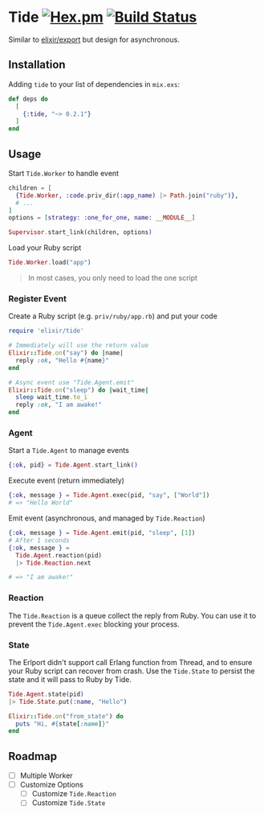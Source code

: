 Tide [![Hex.pm](https://img.shields.io/hexpm/v/tide)](https://hex.pm/packages/tide) [![Build Status](https://travis-ci.com/elct9620/tide.ex.svg?branch=master)](https://travis-ci.com/elct9620/tide.ex)
===

Similar to [elixir/export](https://github.com/fazibear/export) but design for asynchronous.

## Installation

Adding `tide` to your list of dependencies in `mix.exs`:

```elixir
def deps do
  [
    {:tide, "~> 0.2.1"}
  ]
end
```

## Usage

Start `Tide.Worker` to handle event

```ex
children = [
  {Tide.Worker, :code.priv_dir(:app_name) |> Path.join("ruby")},
  # ...
]
options = [strategy: :one_for_one, name: __MODULE__]

Supervisor.start_link(children, options)
```

Load your Ruby script

```ex
Tide.Worker.load("app")
```

> In most cases, you only need to load the one script

### Register Event

Create a Ruby script (e.g. `priv/ruby/app.rb`) and put your code

```ruby
require 'elixir/tide'

# Immediately will use the return value
Elixir::Tide.on("say") do |name|
  reply :ok, "Hello #{name}"
end

# Async event use "Tide.Agent.emit"
Elixir::Tide.on("sleep") do |wait_time|
  sleep wait_time.to_i
  reply :ok, "I am awake!"
end
```

### Agent

Start a `Tide.Agent` to manage events

```ex
{:ok, pid} = Tide.Agent.start_link()
```

Execute event (return immediately)

```ex
{:ok, message } = Tide.Agent.exec(pid, "say", ["World"])
# => "Hello World"
```

Emit event (asynchronous, and managed by `Tide.Reaction`)

```ex
{:ok, message } = Tide.Agent.emit(pid, "sleep", [1])
# After 1 seconds
{:ok, message } =
  Tide.Agent.reaction(pid)
  |> Tide.Reaction.next

# => "I am awake!"
```

### Reaction

The `Tide.Reaction` is a queue collect the reply from Ruby. You can use it to prevent the `Tide.Agent.exec` blocking your process.

### State

The Erlport didn't support call Erlang function from Thread, and to ensure your Ruby script can recover from crash.
Use the `Tide.State` to persist the state and it will pass to Ruby by Tide.

```ex
Tide.Agent.state(pid)
|> Tide.State.put(:name, "Hello")
```

```ruby
Elixir::Tide.on("from_state") do
  puts "Hi, #{state[:name]}"
end
```

## Roadmap

* [ ] Multiple Worker
* [ ] Customize Options
  * [ ] Customize `Tide.Reaction`
  * [ ] Customize `Tide.State`
